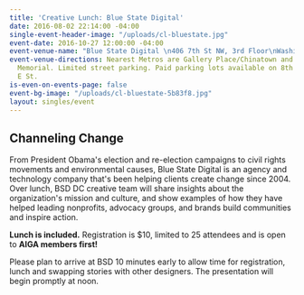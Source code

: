 ```yaml
---
title: 'Creative Lunch: Blue State Digital'
date: 2016-08-02 22:14:00 -04:00
single-event-header-image: "/uploads/cl-bluestate.jpg"
event-date: 2016-10-27 12:00:00 -04:00
event-venue-name: "Blue State Digital \n406 7th St NW, 3rd Floor\nWashington, DC 20004"
event-venue-directions: Nearest Metros are Gallery Place/Chinatown and Archives/Navy
  Memorial. Limited street parking. Paid parking lots available on 8th St NW and on
  E St.
is-even-on-events-page: false
event-bg-image: "/uploads/cl-bluestate-5b83f8.jpg"
layout: singles/event
---
```


## Channeling Change
From President Obama's election and re-election campaigns to civil rights movements and environmental causes, Blue State Digital is an agency and technology company that's been helping clients create change since 2004.
Over lunch, BSD DC creative team will share insights about the organization's mission and culture, and show examples of how they have helped leading nonprofits, advocacy groups, and brands build communities and inspire action.

**Lunch is included.** Registration is $10, limited to 25 attendees and is open to **AIGA members first!**

Please plan to arrive at BSD 10 minutes early to allow time for registration, lunch and swapping stories with other designers. The presentation will begin promptly at noon.